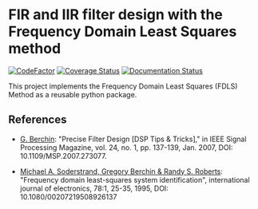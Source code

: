 # FIR and IIR filter design with the Frequency Domain Least Squares method

[![CodeFactor](https://www.codefactor.io/repository/github/siggigue/fdls/badge)](https://www.codefactor.io/repository/github/siggigue/fdls)
[![Coverage Status](https://coveralls.io/repos/github/SiggiGue/fdls/badge.svg)](https://coveralls.io/github/SiggiGue/fdls)
[![Documentation Status](https://readthedocs.org/projects/fdls/badge/?version=latest)](https://fdls.readthedocs.io/en/latest/?badge=latest)

This project implements the Frequency Domain Least Squares (FDLS) Method as a reusable python package.


## References

*  [G. Berchin](https://doi.org/10.1109/MSP.2007.273077): "Precise Filter Design [DSP Tips & Tricks]," in IEEE Signal Processing Magazine, vol. 24, no. 1, pp. 137-139, Jan. 2007, DOI: 10.1109/MSP.2007.273077.
        
*  [Michael A. Soderstrand, Gregory Berchin & Randy S. Roberts](https://doi.org/10.1080/00207219508926137): "Frequency domain least-squares system identification", international journal of electronics, 78:1, 25-35, 1995, DOI: 10.1080/00207219508926137
